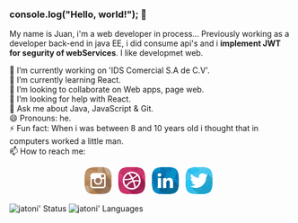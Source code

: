 ### console.log("Hello, world!"); 👋

My name is Juan, i'm a web developer in process...
Previously working as a developer back-end in java EE, i did consume api's and i **implement JWT for segurity of webServices**.
I like developmet web.

   🔭 I’m currently working on 'IDS Comercial S.A de C.V'.  
   🌱 I’m currently learning React.  
   👯 I’m looking to collaborate on Web apps, page web.  
   🤔 I’m looking for help with React.  
   💬 Ask me about Java, JavaScript & Git.  
   😄 Pronouns: he.  
   ⚡ Fun fact: When i was between 8 and 10 years old i thought that in computers worked a little man.  
   📫 How to reach me: 
<p align='center'>
  <a href="https://www.instagram.com/showmethecode256/"><img src="icons/274786_instagram_social network_photos_icon.png"></a>&nbsp;&nbsp;
  <a href="http://jatoni.github.io/"><img src="icons/274789_portfolio_dribbble_social network_icon.png"></a>&nbsp;&nbsp;
  <a href="https://www.linkedin.com/in/juan-antonio-9a36861a8/"><img src="icons/274785_hr_recruitment_social network_linkedin_icon.png"></a>&nbsp;&nbsp;
  <a href="https://twitter.com/JuanAnt85626480"><img src="icons/274779_twitter_social network_icon.png"></a>&nbsp;&nbsp;
</p>
</p>
 

![jatoni' Status](https://github-readme-stats.vercel.app/api?username=jatoni&show_icons=true&theme=noctis_minimus)
![jatoni' Languages](https://github-readme-stats.vercel.app/api/top-langs/?username=jatoni&layout=compact)
